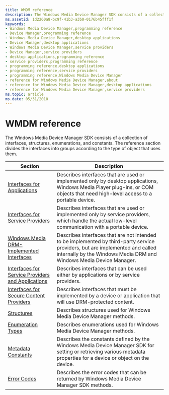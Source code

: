 ```yaml
---
title: WMDM reference
description: The Windows Media Device Manager SDK consists of a collection of interfaces, structures, enumerations, and constants. Use these reference articles.
ms.assetid: 1d2260a8-bc9f-41b3-a3b0-0176b45fff1f
keywords:
- Windows Media Device Manager,programming reference
- Device Manager,programming reference
- Windows Media Device Manager,desktop applications
- Device Manager,desktop applications
- Windows Media Device Manager,service providers
- Device Manager,service providers
- desktop applications,programming reference
- service providers,programming reference
- programming reference,desktop applications
- programming reference,service providers
- programming reference,Windows Media Device Manager
- reference for Windows Media Device Manager,about
- reference for Windows Media Device Manager,desktop applications
- reference for Windows Media Device Manager,service providers
ms.topic: article
ms.date: 05/31/2018
---
```


# WMDM reference

The Windows Media Device Manager SDK consists of a collection of interfaces, structures, enumerations, and constants. The reference section divides the interfaces into groups according to the type of object that uses them.



| Section                                                                                                    | Description                                                                                                                                                                                         |
|------------------------------------------------------------------------------------------------------------|-----------------------------------------------------------------------------------------------------------------------------------------------------------------------------------------------------|
| [Interfaces for Applications](interfaces-for-applications.md)                                             | Describes interfaces that are used or implemented only by desktop applications, Windows Media Player plug-ins, or COM objects that need high-level access to a portable device.                     |
| [Interfaces for Service Providers](interfaces-for-service-providers.md)                                   | Describes interfaces that are used or implemented only by service providers, which handle the actual low-level communication with a portable device.                                                |
| [Windows Media DRM-Implemented Interfaces](windows-media-drm-implemented-interfaces.md)                   | Describes interfaces that are not intended to be implemented by third-party service providers, but are implemented and called internally by the Windows Media DRM and Windows Media Device Manager. |
| [Interfaces for Service Providers and Applications](interfaces-for-service-providers-and-applications.md) | Describes interfaces that can be used either by applications or by service providers.                                                                                                               |
| [Interfaces for Secure Content Providers](interfaces-for-secure-content-providers.md)                     | Describes interfaces that must be implemented by a device or application that will use DRM-protected content.                                                                                       |
| [Structures](structures.md)                                                                               | Describes structures used for Windows Media Device Manager methods.                                                                                                                                 |
| [Enumeration Types](enumeration-types.md)                                                                 | Describes enumerations used for Windows Media Device Manager methods.                                                                                                                               |
| [Metadata Constants](metadata-constants.md)                                                               | Describes the constants defined by the Windows Media Device Manager SDK for setting or retrieving various metadata properties for a device or object on the device.                                 |
| [Error Codes](error-codes.md)                                                                             | Describes the error codes that can be returned by Windows Media Device Manager SDK methods.                                                                                                         |



 

 

 




